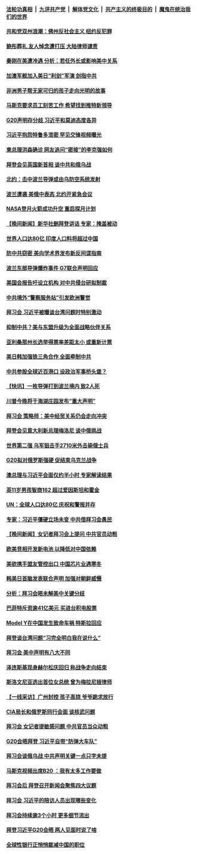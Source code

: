 ####  [法轮功真相](../../../../basic/blob/master/README.md?t=11171201) &nbsp;|&nbsp; [九评共产党](../../../../9ping.md/blob/master/README.md?t=11171201) &nbsp;|&nbsp; [解体党文化](../../../../jtdwh.md/blob/master/README.md?t=11171201)  &nbsp;|&nbsp; [共产主义的终极目的](../../../../gczydzjmd.md/blob/master/README.md?t=11171201) &nbsp;|&nbsp; [魔鬼在统治我们的世界](../../../../mgztzwmdsj.md/blob/master/README.md?t=11171201) 

#### [共和党双州浪潮：佛州反社会主义 纽约反犯罪](../pages/nsc418/n13867187.md?t=11171201) 

#### [鲍彤葬礼 友人悼念遭打压 大陆律师谴责](../pages/nsc418/n13866973.md?t=11171201) 

#### [秦刚在美遭冷遇 分析：若任外长或影响美中关系](../pages/nsc418/n13867166.md?t=11171201) 

#### [加澳军舰加入美日“利剑”军演 剑指中共](../pages/nsc418/n13867220.md?t=11171201) 

#### [非洲男子帮无家可归的孩子走向光明的故事](../pages/nsc418/n13866837.md?t=11171201) 

#### [马斯克要求员工刻苦工作 希望找到推特新领导](../pages/nsc418/n13867223.md?t=11171201) 

#### [G20声明存分歧 习近平和莫迪态度各异](../pages/nsc418/n13866486.md?t=11171201) 

#### [习近平抱怨特鲁多泄密 罕见交锋视频曝光](../pages/nsc418/n13867231.md?t=11171201) 

#### [柬总理洪森确诊 网友追问“密接”的李克强如何](../pages/nsc418/n13866886.md?t=11171201) 

#### [拜登会见英国新首相 谈中共和俄乌战](../pages/nsc418/n13867097.md?t=11171201) 

#### [北约：击中波兰导弹或由乌防空系统发射](../pages/nsc418/n13867106.md?t=11171201) 

#### [波兰遭袭 美俄中表态 北约开紧急会议](../pages/nsc418/n13866986.md?t=11171201) 

#### [NASA登月火箭成功升空 重启探月计划](../pages/nsc418/n13866931.md?t=11171201) 

#### [【晚间新闻】新华社删拜登讲话 专家：掩盖被动](../pages/nsc418/n13866951.md?t=11171201) 

#### [世界人口达80亿 印度人口料将超过中国](../pages/nsc418/n13866926.md?t=11171201) 

#### [防中共窃密 美向学术界发布新反间谍指南](../pages/nsc418/n13866884.md?t=11171201) 

#### [波兰东部导弹爆炸事件 G7联合声明回应](../pages/nsc418/n13866769.md?t=11171201) 

#### [美国会报告吁设立机构 对中共侵台研拟制裁](../pages/nsc418/n13866774.md?t=11171201) 

#### [中共境外“警察服务站”引发欧洲警觉](../pages/nsc418/n13866654.md?t=11171201) 

#### [拜习会 习近平被曝谈台湾问题时特别激动](../pages/nsc418/n13866581.md?t=11171201) 

#### [抑制中共？美与东盟升级为全面战略伙伴关系](../pages/nsc418/n13866620.md?t=11171201) 

#### [亚利桑那州长选举得票率差距太小 或重新计票](../pages/nsc418/n13866565.md?t=11171201) 

#### [美日韩加强铁三角合作 全面牵制中共](../pages/nsc418/n13866595.md?t=11171201) 

#### [中共参股全球近百港口 设政治军事桥头堡？](../pages/nsc418/n13866319.md?t=11171201) 

#### [【快讯】一枚导弹打到波兰境内 致2人死](../pages/nsc418/n13866573.md?t=11171201) 

#### [川普今晚将于海湖庄园发布“重大声明”](../pages/nsc418/n13866535.md?t=11171201) 

#### [拜习会 策略师：美中经贸关系仍会走向冲突](../pages/nsc418/n13866551.md?t=11171201) 

#### [拜登会见意大利新总理梅洛尼 谈中俄挑战](../pages/nsc418/n13866529.md?t=11171201) 

#### [世界第二强 乌军狙击手2710米外击毙俄士兵](../pages/nsc418/n13866043.md?t=11171201) 

#### [G20拟对俄罗斯强硬 促结束乌克兰战争](../pages/nsc418/n13866409.md?t=11171201) 

#### [澳总理与习近平会面仅约半小时 专家解读结果](../pages/nsc418/n13866458.md?t=11171201) 

#### [英11岁男孩智商162 超过爱因斯坦和霍金](../pages/nsc418/n13866246.md?t=11171201) 

#### [UN：全球人口达80亿 庆祝和警报并存](../pages/nsc418/n13866441.md?t=11171201) 

#### [专家：习近平僵硬立场未变 中共借拜习会愚民](../pages/nsc418/n13866233.md?t=11171201) 


#### [【晚间新闻】女记者拜习会上提问 中共官员动粗](../pages/nsc418/n13866252.md?t=11171201) 

#### [欧美竞相开发新电池 以降低对中国依赖](../pages/nsc418/n13866247.md?t=11171201) 

#### [美欲携手盟友管控出口 中国芯片业遇寒冬](../pages/nsc418/n13866185.md?t=11171201) 

#### [韩美日首脑发表联合声明 加强对朝鲜威慑](../pages/nsc418/n13866123.md?t=11171201) 

#### [分析：拜习会晤未解美中关键分歧](../pages/nsc418/n13866028.md?t=11171201) 

#### [巴菲特斥资逾41亿美元 买进台积电股票](../pages/nsc418/n13866036.md?t=11171201) 

#### [Model Y在中国发生致命车祸 特斯拉回应](../pages/nsc418/n13865828.md?t=11171201) 

#### [拜登谈台湾问题“习完全明白我在说什么”](../pages/nsc418/n13865834.md?t=11171201) 

#### [拜习会 美中声明有八大不同](../pages/nsc418/n13865838.md?t=11171201) 

#### [泽连斯基现身赫尔松庆回归 称战争走向结束](../pages/nsc418/n13865721.md?t=11171201) 

#### [斯洛文尼亚选出首位女总统 曾为梅拉尼娅律师](../pages/nsc418/n13865787.md?t=11171201) 

#### [【一线采访】广州封控 孩子高烧 爷爷跪求放行](../pages/nsc418/n13865595.md?t=11171201) 

#### [CIA局长和俄罗斯同行会面 谈核武问题](../pages/nsc418/n13865745.md?t=11171201) 

#### [拜习会 女记者提敏感问题 中共官员当众动粗](../pages/nsc418/n13865805.md?t=11171201) 

#### [G20会晤拜登 习近平自带“防弹大车队”](../pages/nsc418/n13865743.md?t=11171201) 

#### [拜习会谈俄乌战 中共声明关键一点只字未提](../pages/nsc418/n13865753.md?t=11171201) 

#### [马斯克视频出席B20 ：我有太多工作要做](../pages/nsc418/n13865756.md?t=11171201) 

#### [拜习会后 拜登召开新闻会聚焦四大议题](../pages/nsc418/n13865752.md?t=11171201) 

#### [拜习会 习近平的陪访人员出现哪些变化](../pages/nsc418/n13865749.md?t=11171201) 

#### [拜习会持续逾3个小时 更多细节流出](../pages/nsc418/n13865697.md?t=11171201) 

#### [拜登习近平G20会晤 两人见面时说了啥](../pages/nsc418/n13865617.md?t=11171201) 


#### [全球性银行正悄悄裁减中国的职位](../pages/nsc418/n13865531.md?t=11171201) 



